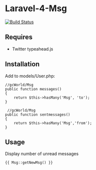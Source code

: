 Laravel-4-Msg
=============

[![Build Status](https://travis-ci.org/gcWorld/Laravel-4-Msg.png?branch=master)](https://travis-ci.org/gcWorld/Laravel-4-Msg)

Requires
--------

* Twitter typeahead.js

Installation
------------

Add to models/User.php:

    //gcWorld/Msg
    public function messages()
    {
        return $this->hasMany('Msg', 'to');
    }

     //gcWorld/Msg
    public function sentmessages()
    {
        return $this->hasMany('Msg','from');
    }

Usage
-----

Display number of unread messages

    {{ Msg::getNewMsg() }}
    
    
